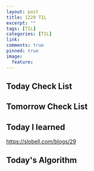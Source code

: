 ```yaml
---
layout: post
title: 1229 TIL
excerpt: ""
tags: [TIL]
categories: [TIL]
link:
comments: true
pinned: true
image:
  feature:
---
```


## Today Check List



## Tomorrow Check List



## Today I learned

https://slobell.com/blogs/29

## Today's Algorithm

